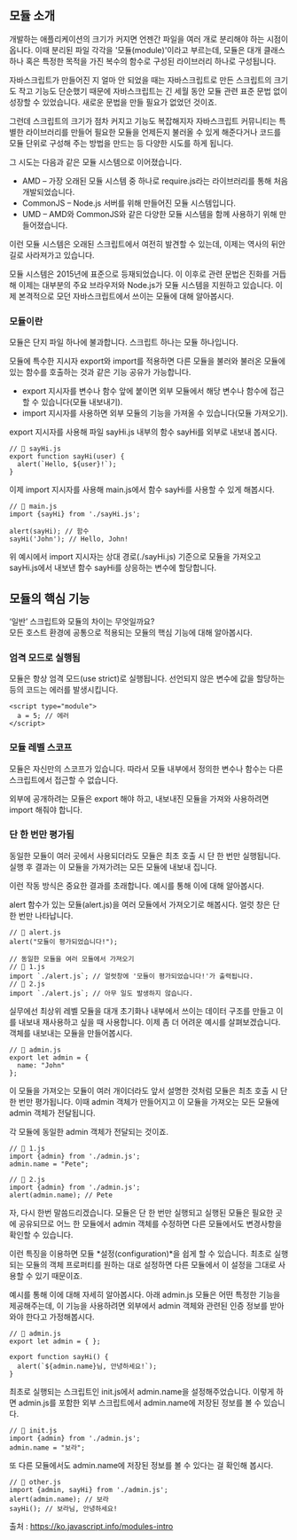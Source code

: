 ## 모듈 소개
개발하는 애플리케이션의 크기가 커지면 언젠간 파일을 여러 개로 분리해야 하는 시점이 옵니다. 이때 분리된 파일 각각을 '모듈(module)'이라고 부르는데, 모듈은 대개 클래스 하나 혹은 특정한 목적을 가진 복수의 함수로 구성된 라이브러리 하나로 구성됩니다.  

자바스크립트가 만들어진 지 얼마 안 되었을 때는 자바스크립트로 만든 스크립트의 크기도 작고 기능도 단순했기 때문에 자바스크립트는 긴 세월 동안 모듈 관련 표준 문법 없이 성장할 수 있었습니다. 새로운 문법을 만들 필요가 없었던 것이죠. 

그런데 스크립트의 크기가 점차 커지고 기능도 복잡해지자 자바스크립트 커뮤니티는 특별한 라이브러리를 만들어 필요한 모듈을 언제든지 불러올 수 있게 해준다거나 코드를 모듈 단위로 구성해 주는 방법을 만드는 등 다양한 시도를 하게 됩니다.

그 시도는 다음과 같은 모듈 시스템으로 이어졌습니다.

- AMD – 가장 오래된 모듈 시스템 중 하나로 require.js라는 라이브러리를 통해 처음 개발되었습니다.
- CommonJS – Node.js 서버를 위해 만들어진 모듈 시스템입니다.
- UMD – AMD와 CommonJS와 같은 다양한 모듈 시스템을 함께 사용하기 위해 만들어졌습니다.

이런 모듈 시스템은 오래된 스크립트에서 여전히 발견할 수 있는데, 이제는 역사의 뒤안길로 사라져가고 있습니다.

모듈 시스템은 2015년에 표준으로 등재되었습니다. 이 이후로 관련 문법은 진화를 거듭해 이제는 대부분의 주요 브라우저와 Node.js가 모듈 시스템을 지원하고 있습니다. 이제 본격적으로 모던 자바스크립트에서 쓰이는 모듈에 대해 알아봅시다.  

### 모듈이란
모듈은 단지 파일 하나에 불과합니다. 스크립트 하나는 모듈 하나입니다.

모듈에 특수한 지시자 export와 import를 적용하면 다른 모듈을 불러와 불러온 모듈에 있는 함수를 호출하는 것과 같은 기능 공유가 가능합니다.

- export 지시자를 변수나 함수 앞에 붙이면 외부 모듈에서 해당 변수나 함수에 접근할 수 있습니다(모듈 내보내기).
- import 지시자를 사용하면 외부 모듈의 기능을 가져올 수 있습니다(모듈 가져오기).

export 지시자를 사용해 파일 sayHi.js 내부의 함수 sayHi를 외부로 내보내 봅시다.
```
// 📁 sayHi.js
export function sayHi(user) {
  alert(`Hello, ${user}!`);
}
```

이제 import 지시자를 사용해 main.js에서 함수 sayHi를 사용할 수 있게 해봅시다.

```
// 📁 main.js
import {sayHi} from './sayHi.js';

alert(sayHi); // 함수
sayHi('John'); // Hello, John!
```
위 예시에서 import 지시자는 상대 경로(./sayHi.js) 기준으로 모듈을 가져오고 sayHi.js에서 내보낸 함수 sayHi를 상응하는 변수에 할당합니다.


## 모듈의 핵심 기능
‘일반’ 스크립트와 모듈의 차이는 무엇일까요?  
모든 호스트 환경에 공통으로 적용되는 모듈의 핵심 기능에 대해 알아봅시다.

### 엄격 모드로 실행됨
모듈은 항상 엄격 모드(use strict)로 실행됩니다. 선언되지 않은 변수에 값을 할당하는 등의 코드는 에러를 발생시킵니다.

```
<script type="module">
  a = 5; // 에러
</script>
```

### 모듈 레벨 스코프
모듈은 자신만의 스코프가 있습니다. 따라서 모듈 내부에서 정의한 변수나 함수는 다른 스크립트에서 접근할 수 없습니다.
 
외부에 공개하려는 모듈은 export 해야 하고, 내보내진 모듈을 가져와 사용하려면 import 해줘야 합니다.  

### 단 한 번만 평가됨
동일한 모듈이 여러 곳에서 사용되더라도 모듈은 최초 호출 시 단 한 번만 실행됩니다. 실행 후 결과는 이 모듈을 가져가려는 모든 모듈에 내보내 집니다.

이런 작동 방식은 중요한 결과를 초래합니다. 예시를 통해 이에 대해 알아봅시다.

alert 함수가 있는 모듈(alert.js)을 여러 모듈에서 가져오기로 해봅시다. 얼럿 창은 단 한 번만 나타납니다.
```
// 📁 alert.js
alert("모듈이 평가되었습니다!");
```
```
// 동일한 모듈을 여러 모듈에서 가져오기
// 📁 1.js
import `./alert.js`; // 얼럿창에 '모듈이 평가되었습니다!'가 출력됩니다.
// 📁 2.js
import `./alert.js`; // 아무 일도 발생하지 않습니다.
```
실무에선 최상위 레벨 모듈을 대개 초기화나 내부에서 쓰이는 데이터 구조를 만들고 이를 내보내 재사용하고 싶을 때 사용합니다.
이제 좀 더 어려운 예시를 살펴보겠습니다.
객체를 내보내는 모듈을 만들어봅시다.
```
// 📁 admin.js
export let admin = {
  name: "John"
};
```
이 모듈을 가져오는 모듈이 여러 개이더라도 앞서 설명한 것처럼 모듈은 최초 호출 시 단 한 번만 평가됩니다. 이때 admin 객체가 만들어지고 이 모듈을 가져오는 모든 모듈에 admin 객체가 전달됩니다.

각 모듈에 동일한 admin 객체가 전달되는 것이죠.
```
// 📁 1.js
import {admin} from './admin.js';
admin.name = "Pete";

// 📁 2.js
import {admin} from './admin.js';
alert(admin.name); // Pete
```

자, 다시 한번 말씀드리겠습니다. 모듈은 단 한 번만 실행되고 실행된 모듈은 필요한 곳에 공유되므로 어느 한 모듈에서 admin 객체를 수정하면 다른 모듈에서도 변경사항을 확인할 수 있습니다.

이런 특징을 이용하면 모듈 *설정(configuration)*을 쉽게 할 수 있습니다. 최초로 실행되는 모듈의 객체 프로퍼티를 원하는 대로 설정하면 다른 모듈에서 이 설정을 그대로 사용할 수 있기 때문이죠.

예시를 통해 이에 대해 자세히 알아봅시다. 아래 admin.js 모듈은 어떤 특정한 기능을 제공해주는데, 이 기능을 사용하려면 외부에서 admin 객체와 관련된 인증 정보를 받아와야 한다고 가정해봅시다.
```
// 📁 admin.js
export let admin = { };

export function sayHi() {
  alert(`${admin.name}님, 안녕하세요!`);
}
```

최초로 실행되는 스크립트인 init.js에서 admin.name을 설정해주었습니다. 이렇게 하면 admin.js를 포함한 외부 스크립트에서 admin.name에 저장된 정보를 볼 수 있습니다.
```
// 📁 init.js
import {admin} from './admin.js';
admin.name = "보라";
```

또 다른 모듈에서도 admin.name에 저장된 정보를 볼 수 있다는 걸 확인해 봅시다.
```
// 📁 other.js
import {admin, sayHi} from './admin.js';
alert(admin.name); // 보라
sayHi(); // 보라님, 안녕하세요!
```

출처 : https://ko.javascript.info/modules-intro
